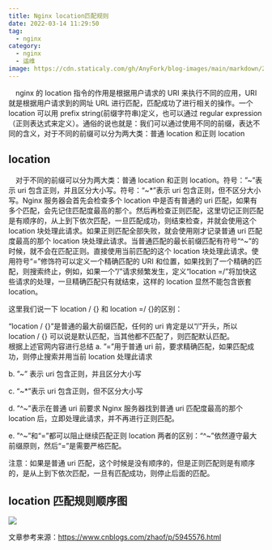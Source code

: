 ```yaml
---
title: Nginx location匹配规则
date: 2022-03-14 11:29:50
tag:
  - nginx
category:
  - nginx
  - 运维
image: https://cdn.staticaly.com/gh/AnyFork/blog-images/main/markdown/202207201031629.jpg
---
```


&emsp;nginx 的 location 指令的作用是根据用户请求的 URI 来执行不同的应用，URI 就是根据用户请求到的网址 URL 进行匹配，匹配成功了进行相关的操作。一个 location 可以用 prefix string(前缀字符串)定义，也可以通过 regular expression（正则表达式来定义）。通俗的说也就是：我们可以通过使用不同的前缀，表达不同的含义，对于不同的前缀可以分为两大类：普通 location 和正则 location

<!-- more -->

## location

&emsp;对于不同的前缀可以分为两大类：普通 location 和正则 location。符号：”~”表示 uri 包含正则，并且区分大小写。符号：“~\*”表示 uri 包含正则，但不区分大小写。Nginx 服务器会首先会检查多个 location 中是否有普通的 uri 匹配，如果有多个匹配，会先记住匹配度最高的那个。然后再检查正则匹配，这里切记正则匹配是有顺序的，从上到下依次匹配，一旦匹配成功，则结束检查，并就会使用这个 location 块处理此请求。如果正则匹配全部失败，就会使用刚才记录普通 uri 匹配度最高的那个 location 块处理此请求。当普通匹配的最长前缀匹配有符号“^~”的时候，就不会在匹配正则。直接使用当前匹配的这个 location 块处理此请求。使用符号“=”修饰符可以定义一个精确匹配的 URI 和位置，如果找到了一个精确的匹配，则搜索终止，例如，如果一个”/”请求频繁发生，定义“location =/”将加快这些请求的处理，一旦精确匹配只有就结束，这样的 location 显然不能包含嵌套 location。

这里我们说一下 location / {} 和 location =/ {}的区别：

“location / {}”是普通的最大前缀匹配，任何的 uri 肯定是以“/”开头，所以 location / {} 可以说是默认匹配，当其他都不匹配了，则匹配默认匹配。  
根据上述官网内容进行总结
a. ”=”用于普通 uri 前，要求精确匹配，如果匹配成功，则停止搜索并用当前 location 处理此请求

b. ”~” 表示 uri 包含正则，并且区分大小写

c. “~\*”表示 uri 包含正则，但不区分大小写

d. ”^~”表示在普通 uri 前要求 Nginx 服务器找到普通 uri 匹配度最高的那个 location 后，立即处理此请求，并不再进行正则匹配。

e. ”^~”和“=”都可以阻止继续匹配正则 location 两者的区别：“^~”依然遵守最大前缀原则，然后“=”是需要严格匹配。

注意：如果是普通 uri 匹配，这个时候是没有顺序的，但是正则匹配则是有顺序的，是从上到下依次匹配，一旦有匹配成功，则停止后面的匹配。

## location 匹配规则顺序图

![](https://cdn.jsdelivr.net/gh/AnyFork/blog-images/markdown/202203141144181.png)

文章参考来源：<https://www.cnblogs.com/zhaof/p/5945576.html>